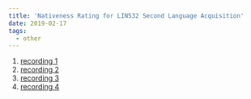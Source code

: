 ```yaml
---
title: 'Nativeness Rating for LIN532 Second Language Acquisition'
date: 2019-02-17
tags:
  - other
---
```



1. [recording 1](/files/sound/07-1.mp3)
2. [recording 2](/files/sound/07-2.mp3)
3. [recording 3](/files/sound/07-3-ger.mp3)
4. [recording 4](/files/sound/07-4-pol.mp3)
